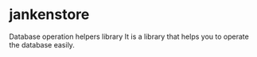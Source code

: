# jankenstore
Database operation helpers library
It is a library that helps you to operate the database easily.